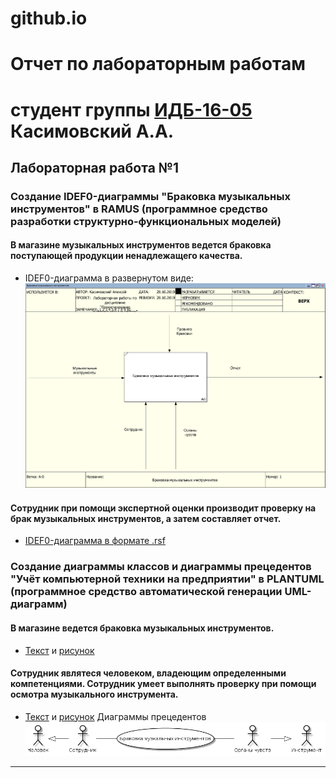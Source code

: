 # github.io

# Отчет по лабораторным работам
# студент группы [ИДБ-16-05](https://github.com/kasimovskiy/github.io/wiki/labs-2019) Касимовский А.А.

## Лабораторная работа №1

### Создание IDEF0-диаграммы "Браковка музыкальных инструментов" в RAMUS (программное средство разработки структурно-функциональных моделей)

#### В магазине музыкальных инструментов ведется браковка поступающей продукции ненадлежащего качества. 

* IDEF0-диаграмма в развернутом виде:
![none](https://github.com/kasimovskiy/github.io/blob/master/LR1.1.png)

#### Сотрудник при помощи экспертной оценки производит проверку на брак музыкальных инструментов, а затем составляет отчет.

* [IDEF0-диаграмма в формате .rsf](https://github.com/kasimovskiy/github.io/blob/master/LR1.1text.txt)

### Создание диаграммы классов и диаграммы прецедентов "Учёт компьютерной техники на предприятии" в PLANTUML (программное средство автоматической генерации UML-диаграмм)

#### В магазине ведется браковка музыкальных инструментов. 

* [Текст](https://github.com/kasimovskiy/github.io/blob/master/LR1.2.png) и [рисунок](github.com/kasimovskiy/github.io/blob/master/LR1.2.png)

#### Сотрудник являтеся человеком, владеющим определенными компетенциями. Сотрудник умеет выполнять проверку при помощи осмотра музыкального инструмента.

* [Текст](https://github.com/z-lis/z-lis.github.io/blob/master/comp%20equip(p).txt) и [рисунок](http://www.plantuml.com/plantuml/png/fP71IiD048RFtQSOSj93mGSGQUeva9ld9LdRq3GhamqUh50ZuaK4Rzv4F7WN2xMQ-0epR-JKJI7t7fQT_VwVdt-PKUaqkcgUgtAM5HSQzHnquYp2bHgCTJAReAsAzDJcWiwccJDg42BQIq_6kLZ4Q34rs4VNlRogD8akpTw9kJbtu2nWDfawI3CqYSjieNpV-0Xq2G6zqug-gQKFkJT19qQT-4mDtt3DIxwb7p4qNEyiiNUyKjlfdzJGkXVXzPSjsVqezEoDx_c9Qw0DjHBxom_yo3MjU4cDa2_uVzpvF5e7AeRX40x2GoLdEqPAsXylP8fL961n8etLo1IfREOF) Диаграммы прецедентов<br>
![none](https://github.com/kasimovskiy/github.io/blob/master/LR1.3.png)
***
